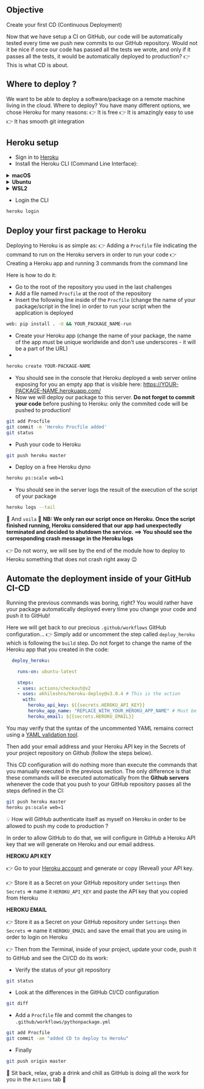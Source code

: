 ## Objective

Create your first CD (Continuous Deployment)

Now that we have setup a CI on GitHub, our code will be automatically tested every time we push new commits to our GitHub repository.
Would not it be nice if once our code has passed all the tests we wrote, and only if it passes all the tests, it would be automatically deployed to production? 👉 This is what CD is about.

## Where to deploy ?

We want to be able to deploy a software/package on a remote machine living in the cloud.
Where to deploy? You have many different options, we chose Heroku for many reasons:
👉 It is free
👉 It is amazingly easy to use
👉 It has smooth git integration

## Heroku setup

- Sign in to [Heroku](https://signup.heroku.com/)
- Install the Heroku CLI (Command Line Interface):

<details>
  <summary markdown='span'><strong>macOS</strong></summary>

  brew tap heroku/brew && brew install heroku

</details>
<details>
  <summary markdown='span'><strong>Ubuntu</strong></summary>

  curl https://cli-assets.heroku.com/install-ubuntu.sh | sh

</details>
<details>
  <summary markdown='span'><strong>WSL2</strong></summary>

  curl https://cli-assets.heroku.com/install.sh | sh

</details>

- Login the CLI

```bash
heroku login
```

## Deploy your first package to Heroku

Deploying to Heroku is as simple as:
👉 Adding a `Procfile` file indicating the command to run on the Heroku servers in order to run your code
👉 Creating a Heroku app and running 3 commands from the command line

Here is how to do it:
- Go to the root of the repository you used in the last challenges
- Add a file named `Procfile` at the root of the repository
- Insert the following line inside of the `Procfile` (change the name of your package/script in the line) in order to run your script when the application is deployed

```bash
web: pip install . -U && YOUR_PACKAGE_NAME-run
```

- Create your Heroku app (change the name of your package, the name of the app must be unique worldwide and don't use underscores - it will be a part of the URL)
-
```bash
heroku create YOUR-PACKAGE-NAME
```
- You should see in the console that Heroku deployed a web server online exposing for you an empty app that is visible here:
https://YOUR-PACKAGE-NAME.herokuapp.com/
- Now we will deploy our package to this server. **Do not forget to commit your code** before pushing to Heroku: only the commited code will be pushed to production!

```bash
git add Procfile
git commit -m 'Heroku Procfile added'
git status
```

- Push your code to Heroku
```bash
git push heroku master
```

- Deploy on a free Heroku dyno
```bash
heroku ps:scale web=1
```

- You should see in the server logs the result of the execution of the script of your package
```bash
heroku logs --tail
```

📣 And `voila` 📣
**NB: We only ran our script once on Heroku. Once the script finished running, Heroku considered that our app had unexpectedly terminated and decided to shutdown the service.
==> You should see the corresponding crash message in the Heroku logs**

👉 Do not worry, we will see by the end of the module how to deploy to Heroku something that does not crash right away 😉

## Automate the deployment inside of your GitHub CI-CD

Running the previous commands was boring, right?
You would rather have your package automatically deployed every time you change your code and push it to GitHub!

Here we will get back to our precious `.github/workflows` GitHub configuration...
👉 Simply add or uncomment the step called `deploy_heroku` which is following the `build` step. Do not forget to change the name of the Heroku app that you created in the code:
```yaml
  deploy_heroku:

    runs-on: ubuntu-latest

    steps:
    - uses: actions/checkout@v2
    - uses: akhileshns/heroku-deploy@v3.0.4 # This is the action
      with:
        heroku_api_key: ${{secrets.HEROKU_API_KEY}}
        heroku_app_name: "REPLACE_WITH_YOUR_HEROKU_APP_NAME" # Must be unique in Heroku
        heroku_email: ${{secrets.HEROKU_EMAIL}}
```

You may verify that the syntax of the uncommented YAML remains correct using a [YAML validation tool](https://codebeautify.org/yaml-validator).

Then add your email address and your Heroku API key in the Secrets of your project repository on Github (follow the steps below).

This CD configuration will do nothing more than execute the commands that you manually executed in the previous section. The only difference is that these commands will be executed automatically from the **Github servers** whenever the code that you push to your GitHub repository passes all the steps defined in the CI:
```bash
git push heroku master
heroku ps:scale web=1
```

💡 How will GitHub authenticate itself as myself on Heroku in order to be allowed to push my code to production ?

In order to allow GitHub to do that, we will configure in GitHub a Heroku API key that we will generate on Heroku and our email address.

**HEROKU API KEY**

👉 Go to your [Heroku account](https://dashboard.heroku.com/account) and generate or copy (Reveal) your API key.

👉 Store it as a Secret on your GitHub repository under `Settings` then `Secrets`
   => name it `HEROKU_API_KEY` and paste the API key that you copied from Heroku

**HEROKU EMAIL**

👉 Store it as a Secret on your GitHub repository under `Settings` then `Secrets`
   => name it `HEROKU_EMAIL` and save the email that you are using in order to login on Heroku

👉 Then from the Terminal, inside of your project, update your code, push it to GitHub and see the CI/CD do its work:
- Verify the status of your git repository
```bash
git status
```

- Look at the differences in the GitHub CI/CD configuration
```bash
git diff
```

- Add a `Procfile` file and commit the changes to `.github/workflows/pythonpackage.yml`
```bash
git add Procfile
git commit -am "added CD to deploy to Heroku"
```

- Finally
```bash
git push origin master
```

📣 Sit back, relax, grab a drink and chill as GitHub is doing all the work for you in the `Actions` tab 📣
